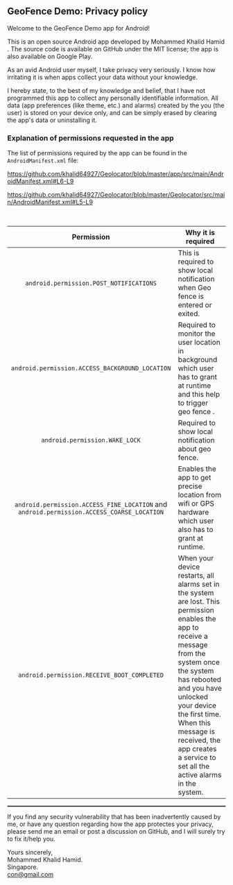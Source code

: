 ## GeoFence Demo: Privacy policy

Welcome to the GeoFence Demo app for Android!

This is an open source Android app developed by Mohammed Khalid Hamid . The source code is available on GitHub under the MIT license; the app is also available on Google Play.

As an avid Android user myself, I take privacy very seriously.
I know how irritating it is when apps collect your data without your knowledge.

I hereby state, to the best of my knowledge and belief, that I have not programmed this app to 
collect any personally identifiable information. All data (app preferences (like theme, etc.) and 
alarms) created by the you (the user) is stored on your device only, and can be simply erased by 
clearing the app's data or uninstalling it.

### Explanation of permissions requested in the app

The list of permissions required by the app can be found in the `AndroidManifest.xml` file:

https://github.com/khalid64927/Geolocator/blob/master/app/src/main/AndroidManifest.xml#L6-L9

https://github.com/khalid64927/Geolocator/blob/master/Geolocator/src/main/AndroidManifest.xml#L5-L9

<br/>

|                   Permission                    | Why it is required                                                                                                                                                                                                                                                                                                                                                                                                                                                                                                    |
|:-----------------------------------------------:|-----------------------------------------------------------------------------------------------------------------------------------------------------------------------------------------------------------------------------------------------------------------------------------------------------------------------------------------------------------------------------------------------------------------------------------------------------------------------------------------------------------------------|
|     `android.permission.POST_NOTIFICATIONS`     | This is required to show local notification when Geo fence is entered or exited.                                                                                                                                                                                                                                                                                                                                                                                                                                      |
| `android.permission.ACCESS_BACKGROUND_LOCATION` | Required to monitor the user location in background which user has to grant at runtime and this help to trigger geo fence .                                                                                                                                                                                                                                                                                                                                                                                           |
|         `android.permission.WAKE_LOCK`          | Required to show local notification about geo fence.                                                                                                                                                                                                                                                                                                                                                                                                                                                                  |
| `android.permission.ACCESS_FINE_LOCATION` and `android.permission.ACCESS_COARSE_LOCATION`  | Enables the app to get precise location from wifi or GPS hardware which user also has to grant at runtime.                                                                                                                                                                                                                                                                                                                                                                                                            |
|   `android.permission.RECEIVE_BOOT_COMPLETED`   | When your device restarts, all alarms set in the system are lost. This permission enables the app to receive a message from the system once the system has rebooted and you have unlocked your device the first time. When this message is received, the app creates a service to set all the active alarms in the system.                                                                                                                                                                                            |

 <hr style="border:1px solid gray">

If you find any security vulnerability that has been inadvertently caused by me, or have any question regarding how the app protectes your privacy, please send me an email or post a discussion on GitHub, and I will surely try to fix it/help you.

Yours sincerely,  
Mohammed Khalid Hamid.  
Singapore.  
con@gmail.com